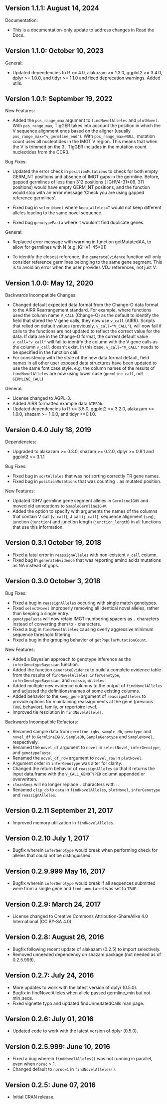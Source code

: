 Version 1.1.1: August 14, 2024
-------------------------------------------------------------------------------

Documentation:

+ This is a documentation-only update to address changes in Read the Docs.

Version 1.1.0:  October 10, 2023
-------------------------------------------------------------------------------

General:

+ Updated dependencies to R >= 4.0, alakazam >= 1.3.0, ggplot2 >= 3.4.0, 
  dplyr >= 1.0.0, and tidyr >= 1.1.0 and fixed deprecation warnings. Added
  utils.


Version 1.0.1:  September 19, 2022
-------------------------------------------------------------------------------

New Features:

+ Added the `pos_range_max` argument to `findNovelAlleles` and `plotNovel`. With
  `pos_range_max`, TIgGER takes into account the position in which the V sequence
   alignment ends based on the aligner (usually `pos_range_max="v_germline_end"`). 
   With `pos_range_max=NULL`, mutation count uses all nucleotides in the IMGT V 
   region. This means that when the V is trimmed on the 3', TIgGER includes in 
   the mutation count nucleotides from the CDR3.

Bug Fixes:

+ Updated the error check in `positionMutations` to check for both empty GERM_NT 
  positions and absence of IMGT gaps in the germline. Before, gapped germlines 
  of less than 312 positions ( IGHV4-31*09, 311 positions) would have empty 
  GERM_NT positions, and the function would stop with an error message
  'Check you are using gapped reference germlines'.
  
+ Fixed bug in `selectNovel` where `keep_alleles=T` would not keep different alleles 
  leading to the same novel sequence.
 
+ Fixed bug `genotypeFasta` where it wouldn't find duplicate genes.
  
General:

+ Replaced error message with warning in function getMutatedAA, to allow for
  germlines with N (e.g. IGHV1-45*01)
  
+ To identify the closest reference, the `generateEvidence` function will only
  consider reference germlines belonging to the same gene segment. This is to
  avoid an error when the user provides VDJ references, not just V.

Version 1.0.0:  May 12, 2020
-------------------------------------------------------------------------------

Backwards Incompatible Changes:

+ Changed default expected data format from the Change-O data format to the
  AIRR Rearrangement standard. For example, where functions used the column 
  name `V_CALL` (Change-O) as the default to identify the field that stored 
  the V gene calls, they now use `v_call` (AIRR). Scripts that relied on 
  default values (previously, `v_call="V_CALL"`), will now fail if calls to the 
  functions are not updated to reflect the correct value for the data. If data 
  are in the Change-O format, the current default value `v_call="v_call"` will 
  fail to identify the column with the V gene calls as the column `v_call` 
  doesn't exist. In this case, `v_call="V_CALL"` needs to be specified in 
  the function call.
+ For consistency with the style of the new data format default, field names in
  all other user exposed data structures have been updated to use the same font 
  case style. e.g, the column names of the results of `findNovelAlleles` are now 
  using lower case (`germline_call`, not `GERMLINE_CALL`)

General:

+ License changed to AGPL-3.
+ Added AIRR formatted example data `AIRRDb`.
+ Updated dependencies to R >= 3.5.0, ggplot2 >= 3.2.0, alakazam >= 1.0.0,
  shazam >= 1.0.0, and tidyr >=0.1.0.


Version 0.4.0 July 18, 2019
-------------------------------------------------------------------------------

Dependencies:

+ Upgraded to alakazam >= 0.3.0, shazam >= 0.2.0, dplyr >= 0.8.1 and ggplot2 >= 3.1.1

Bug Fixes:

+ Fixed bug in `sortAlleles` that was not sorting correctly TR gene names.
+ Fixed bug in `positionMutations` that was counting `.` as mutated position.

New Features:

+ Updated IGHV germline gene segment alleles in `GermlineIGHV` and moved
  old annotations to `SampleGermlineIGHV`.
+ Added the option to specify with arguments the names of the columns that
  contain V call (`v_call`), J call (`j_call`), sequence alignment (`seq`),
  junction (`junction`) and junction length (`junction_length`) in all functions
  that use this information.


Version 0.3.1 October 19, 2018
-------------------------------------------------------------------------------

+ Fixed a fatal error in `reassignAlleles` with non-existent `v_call` column.
+ Fixed bug in `generateEvidence` that was reporting amino acids mutations as 
  NA instead of gaps.
  
  
Version 0.3.0 October 3, 2018
-------------------------------------------------------------------------------

Bug Fixes:

+ Fixed a bug in `reassignAlleles` occuring with single match genotypes.
+ Fixed `selectNovel` improperly removing all identical novel alleles, rather 
  than keeping a single entry.
+ `genotypeFasta` will now retain IMGT-numbering spacers as `.` characters
  instead of converting them to `-` characters.
+ Fixed a bug in `findNovelAlleles` causing overly aggressive minimum sequence 
  threshold filtering.
+ Fixed a bug in the grouping behavior of `getPopularMutationCount`.
  
New Features:

+ Added a Bayesian approach to genotype inference as the 
  `inferGenotypeBayesian` function.
+ Added the function `generateEvidence` to build a complete evidence table
  from the results of `findNovelAlleles`, `inferGenotype`, 
  `inferGenotypeBayesian`, and `reassignAlleles`.
+ Added multiple new evidence columns to the output of `findNovelAlleles`
  and adjusted the definitions/names of some existing columns.
+ Added behavior to the `keep_gene` argument of `reassignAlleles` to provide
  options for maintaining reassignments at the gene (previous `TRUE` behavior), 
  family, or repertoire level.
+ Improved tie resolution in `findNovelAlleles`.
  
Backwards Incompatible Refactors:

+ Renamed sample data from `germline_ighv`, `sample_db`, `genotype` and 
  `novel_df` to `GermlineIGHV`, `SampleDb`, `SampleGenotype` and `SampleNovel`,
  respectively.
+ Renamed the `novel_df` argument to `novel` in `selectNovel`, `inferGenotype`,
  and `genotypeFasta`.
+ Renamed the `novel_df_row` argument to `novel_row` in `plotNovel`.
+ Argument order in `inferGenotype` was alter for clarity.
+ Changed the return behavior of `reassignAlleles` so that it returns the 
  input data.frame with the `V_CALL_GENOTYPED` column appended or overwritten.
+ `cleanSeqs` will no longer replace `.` characters with `-`.
+ Renamed `clip_db` to `data` in `findNovelAlleles`, `plotNovel`, 
  `inferGenotype` and `reassignAlleles`.


Version 0.2.11 September 21, 2017
-------------------------------------------------------------------------------

+ Improved memory utilization in `findNovelAlleles`.

  
Version 0.2.10 July 1, 2017
-------------------------------------------------------------------------------

+ Bugfix wherein `inferGenotype` would break when performing check for alleles
  that could not be distinguished.


Version 0.2.9.999 May 16, 2017
-------------------------------------------------------------------------------

+ Bugfix wherein `inferGenotype` would break if all sequences submitted were
  from a single gene and `find_unmutated` was set to `TRUE`.


Version 0.2.9: March 24, 2017
-------------------------------------------------------------------------------

+ License changed to Creative Commons Attribution-ShareAlike 4.0 International
(CC BY-SA 4.0).


Version 0.2.8: August 26, 2016
-------------------------------------------------------------------------------

+ Bugfix following recent update of alakazam (0.2.5) to import selectively.
+ Removed unneeded dependency on shazam package (not needed as of 0.2.5.999).


Version 0.2.7:  July 24, 2016
-------------------------------------------------------------------------------

+ More updates to work with the latest version of dplyr (0.5.0).
+ Bugfix in findNovelAlleles when allele passed germline_min but not min_seqs.
+ Fixed vignette typo and updated findUnmutatedCalls man page.


Version 0.2.6:  July 01, 2016
-------------------------------------------------------------------------------

+ Updated code to work with the latest version of dplyr (0.5.0).


Version 0.2.5.999:  June 10, 2016
-------------------------------------------------------------------------------

+ Fixed a bug wherein `findNovelAlleles()` was not running in parallel, even 
  when `nproc` > 1.
+ Changed default to `nproc=1` in `findNovelAlleles()`.

Version 0.2.5:  June 07, 2016
-------------------------------------------------------------------------------

+ Initial CRAN release.
